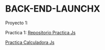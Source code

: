 # BACK-END-LAUNCHX

Proyecto 1:


Practica 1:
[Repositorio Practica Js](https://github.com/DiegoDominguez3132/BACK-END-LAUNCHX/tree/main/javascript)

[Practica Calculadora Js](https://calculadorajspractica.azurewebsites.net/)
